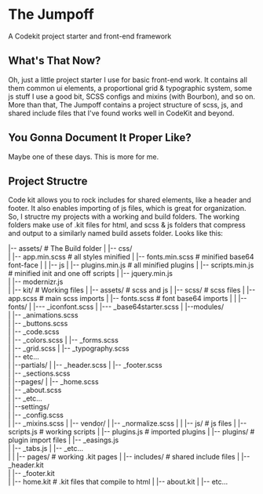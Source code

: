 # The Jumpoff
A Codekit project starter and front-end framework


## What's That Now?
Oh, just a little project starter I use for basic front-end work. It contains all them common ui elements, a proportional grid & typographic system, some js stuff I use a good bit, SCSS configs and mixins (with Bourbon), and so on. More than that, The Jumpoff contains a project structure of scss, js, and shared include files that I've found works well in CodeKit and beyond.


## You Gonna Document It Proper Like?
Maybe one of these days. This is more for me.

## Project Structre
Code kit allows you to rock includes for shared elements, like a header and footer. It also enables importing of js files, which is great for organization. So, I structre my projects with a working and build folders. The working folders make use of .kit files for html, and scss & js folders that compress and output to a similarly named build assets folder. Looks like this:


|-- assets/                   # The Build folder
|   |-- css/      
|       |-- app.min.scss      # all styles minified
|       |-- fonts.min.scss    # minified base64 font-face
|
|   |-- js 
|       |-- plugins.min.js    # all minified plugins
|       |-- scripts.min.js    # minified init and one off scripts
|       |-- jquery.min.js  
|       |-- modernizr.js   
|
|-- kit/                      # Working files
|   |-- assets/               # scss and js
|       |-- scss/             # scss files
|           |-- app.scss      # main scss imports
|           |-- fonts.scss    # font base64 imports
|
|           |-- fonts/
|               |--- _iconfont.scss
|               |--- _base64starter.scss
|           |--modules/  
|               |-- _animations.scss  
|               |-- _buttons.scss      
|               |-- _code.scss  
|               |-- _colors.scss 
|               |-- _forms.scss  
|               |-- _grid.scss 
|               |-- _typography.scss      
|               |-- etc...  
|           |--partials/
|               |-- _header.scss
|               |-- _footer.scss       
|               |-- _sections.scss     
|           |--pages/
|               |-- _home.scss      
|               |-- _about.scss  
|               |-- _etc...  
|           |--settings/     
|               |-- _config.scss   
|               |-- _mixins.scss 
|           |-- vendor/ 
|               |-- _normalize.scss 
|
|       |-- js/             # js files
|           |-- scripts.js  # working scripts
|           |-- plugins.js  # imported plugins
|           |-- plugins/    # plugin import files
|               |-- _easings.js   
|               |-- _tabs.js
|               |-- _etc...   
|
|   |-- pages/              # working .kit pages
|       |-- includes/       # shared include files
|           |-- _header.kit   
|           |-- _footer.kit   
|       |-- home.kit        # .kit files that compile to html
|       |-- about.kit
|       |-- etc...
